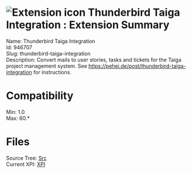 # ![Extension icon](https://addons.thunderbird.net/user-media/addon_icons/946/946707-64.png?modified=13a667ae) Thunderbird Taiga Integration : Extension Summary

Name: Thunderbird Taiga Integration  
Id: 946707  
Slug: thunderbird-taiga-integration  
Description: Convert mails to user stories, tasks and tickets for the Taiga project management system. See <a rel="nofollow" href="https://outgoing.prod.mozaws.net/v1/37ca95559e7198048d2a7507a10c9bac22bf29373b6cf0e2f3d64910e12048c1/https%3A//pehei.de/post/thunderbird-taiga-integration">https://pehei.de/post/thunderbird-taiga-integration</a> for instructions.
  

# Compatibility
Min: 1.0  
Max: 60.*  

# Files

Source Tree: [Src](C:/Dev/Thunderbird/ThunderKdB/xall/x60/946707-thunderbird-taiga-integration/src)  
Current XPI: [XPI](C:/Dev/Thunderbird/ThunderKdB/xall/x60/946707-thunderbird-taiga-integration/xpi)  



